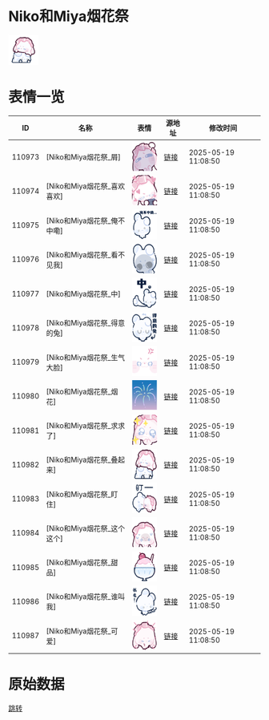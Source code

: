 # Niko和Miya烟花祭

<img src="./cover.png" height="60" alt="cover" />

# 表情一览

|ID|名称|表情|源地址|修改时间|
|----|----|----|----|----|
|110973|[Niko和Miya烟花祭_屑]|<img src="./pic/110973_%5BNiko和Miya烟花祭_屑%5D.png" height="60" alt="屑"/>|[链接](https://i0.hdslb.com/bfs/garb/abc2a8e3e4697f370fc5ad91c40ad106cdded5b5.png)|2025-05-19 11:08:50|
|110974|[Niko和Miya烟花祭_喜欢喜欢]|<img src="./pic/110974_%5BNiko和Miya烟花祭_喜欢喜欢%5D.png" height="60" alt="喜欢喜欢"/>|[链接](https://i0.hdslb.com/bfs/garb/314e214dd8fb86ba85026e28589e6988df70a73d.png)|2025-05-19 11:08:50|
|110975|[Niko和Miya烟花祭_俺不中嘞]|<img src="./pic/110975_%5BNiko和Miya烟花祭_俺不中嘞%5D.png" height="60" alt="俺不中嘞"/>|[链接](https://i0.hdslb.com/bfs/garb/b553fb6ee1ad33a958a6ffb8ac083fab6490014e.png)|2025-05-19 11:08:50|
|110976|[Niko和Miya烟花祭_看不见我]|<img src="./pic/110976_%5BNiko和Miya烟花祭_看不见我%5D.png" height="60" alt="看不见我"/>|[链接](https://i0.hdslb.com/bfs/garb/8e50a2f08dca4bc554a2bb6dcbc3c02b44026333.png)|2025-05-19 11:08:50|
|110977|[Niko和Miya烟花祭_中]|<img src="./pic/110977_%5BNiko和Miya烟花祭_中%5D.png" height="60" alt="中"/>|[链接](https://i0.hdslb.com/bfs/garb/09d49328774c667b9467bedbf651d5ffbddcfa32.png)|2025-05-19 11:08:50|
|110978|[Niko和Miya烟花祭_得意的兔]|<img src="./pic/110978_%5BNiko和Miya烟花祭_得意的兔%5D.png" height="60" alt="得意的兔"/>|[链接](https://i0.hdslb.com/bfs/garb/ab6282a42d989731361b93e502aa6f0aa4305a9f.png)|2025-05-19 11:08:50|
|110979|[Niko和Miya烟花祭_生气大脸]|<img src="./pic/110979_%5BNiko和Miya烟花祭_生气大脸%5D.png" height="60" alt="生气大脸"/>|[链接](https://i0.hdslb.com/bfs/garb/032632497fb4154c31a1946ed052ae1fd90eb518.png)|2025-05-19 11:08:50|
|110980|[Niko和Miya烟花祭_烟花]|<img src="./pic/110980_%5BNiko和Miya烟花祭_烟花%5D.png" height="60" alt="烟花"/>|[链接](https://i0.hdslb.com/bfs/garb/2691b07e1fdf2086f3f2cf5bee84d9c1755a5002.png)|2025-05-19 11:08:50|
|110981|[Niko和Miya烟花祭_求求了]|<img src="./pic/110981_%5BNiko和Miya烟花祭_求求了%5D.png" height="60" alt="求求了"/>|[链接](https://i0.hdslb.com/bfs/garb/bee1ca55de9f3a010b9cb097cd883f17356d6e1e.png)|2025-05-19 11:08:50|
|110982|[Niko和Miya烟花祭_叠起来]|<img src="./pic/110982_%5BNiko和Miya烟花祭_叠起来%5D.png" height="60" alt="叠起来"/>|[链接](https://i0.hdslb.com/bfs/garb/20f5a1e89aecfe8c60173ca06a7e78f8994a7866.png)|2025-05-19 11:08:50|
|110983|[Niko和Miya烟花祭_盯住]|<img src="./pic/110983_%5BNiko和Miya烟花祭_盯住%5D.png" height="60" alt="盯住"/>|[链接](https://i0.hdslb.com/bfs/garb/b66d1a5b27ec99edaa874babb17f18aa903ed7d8.png)|2025-05-19 11:08:50|
|110984|[Niko和Miya烟花祭_这个这个]|<img src="./pic/110984_%5BNiko和Miya烟花祭_这个这个%5D.png" height="60" alt="这个这个"/>|[链接](https://i0.hdslb.com/bfs/garb/32de2131fdcb66e04630944c7c206346c4cccbe4.png)|2025-05-19 11:08:50|
|110985|[Niko和Miya烟花祭_甜品]|<img src="./pic/110985_%5BNiko和Miya烟花祭_甜品%5D.png" height="60" alt="甜品"/>|[链接](https://i0.hdslb.com/bfs/garb/cc96a5335de7f25f1cb7757c5ef0c087ccf8f524.png)|2025-05-19 11:08:50|
|110986|[Niko和Miya烟花祭_谁叫我]|<img src="./pic/110986_%5BNiko和Miya烟花祭_谁叫我%5D.png" height="60" alt="谁叫我"/>|[链接](https://i0.hdslb.com/bfs/garb/e1ca3ca878c4a676df7933984f58189c79464bc2.png)|2025-05-19 11:08:50|
|110987|[Niko和Miya烟花祭_可爱]|<img src="./pic/110987_%5BNiko和Miya烟花祭_可爱%5D.png" height="60" alt="可爱"/>|[链接](https://i0.hdslb.com/bfs/garb/1c3feb71e6169058a6abd0645c996a2def318882.png)|2025-05-19 11:08:50|

# 原始数据

[跳转](./raw.json)

